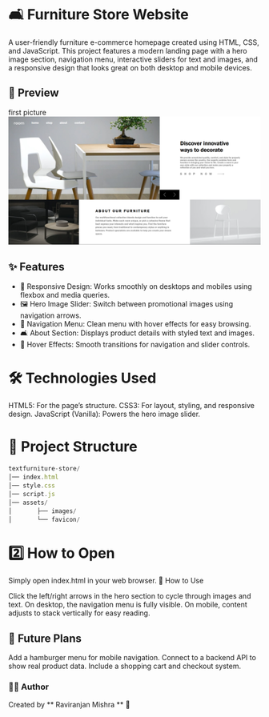 # 🛋️ Furniture Store Website

A user-friendly furniture e-commerce homepage created using HTML, CSS, and JavaScript. This project features a modern landing page with a hero image section, navigation menu, interactive sliders for text and images, and a responsive design that looks great on both desktop and mobile devices.
## 📸 Preview
first picture  
![](./assets/Screenshot%202025-09-01%20152322.png)
## ✨ Features

- 📱 Responsive Design: Works smoothly on desktops and mobiles using flexbox and media queries.
- 🖼️ Hero Image Slider: Switch between promotional images using navigation arrows.
- 📑 Navigation Menu: Clean menu with hover effects for easy browsing.
- 🛋️ About Section: Displays product details with styled text and images.
- 🎨 Hover Effects: Smooth transitions for navigation and slider controls.

# 🛠️ Technologies Used

HTML5: For the page’s structure.
CSS3: For layout, styling, and responsive design.
JavaScript (Vanilla): Powers the hero image slider.

# 📂 Project Structure
```js
textfurniture-store/
│── index.html         
│── style.css           
│── script.js           
│── assets/
│       ├── images/     
│       └── favicon/  
```  
# 2️⃣ How to Open
Simply open index.html in your web browser.
📖 How to Use

Click the left/right arrows in the hero section to cycle through images and text.
On desktop, the navigation menu is fully visible.
On mobile, content adjusts to stack vertically for easy reading.

## 📌 Future Plans

Add a hamburger menu for mobile navigation.
Connect to a backend API to show real product data.
Include a shopping cart and checkout system.

### 👨‍💻 Author
Created by ** Raviranjan Mishra ** 🚀